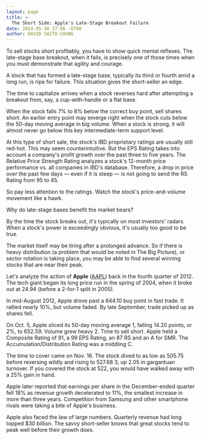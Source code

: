 ```yaml
---
layout: page
title: >-
  The Short Side: Apple's Late-Stage Breakout Failure
date: 2014-05-30 17:56 -0700
author: DAVID SAITO-CHUNG
---
```





To sell stocks short profitably, you have to show quick mental reflexes. The late-stage base breakout, when it fails, is precisely one of those times when you must demonstrate that agility and courage.


A stock that has formed a late-stage base, typically its third or fourth amid a long run, is ripe for failure. This situation gives the short-seller an edge.


The time to capitalize arrives when a stock reverses hard after attempting a breakout from, say, a cup-with-handle or a flat base.


When the stock falls 7% to 8% below the correct buy point, sell shares short. An earlier entry point may emerge right when the stock cuts below the 50-day moving average in big volume. When a stock is strong, it will almost never go below this key intermediate-term support level.


At this type of short sale, the stock's IBD proprietary ratings are usually still red-hot. This may seem counterintuitive. But the EPS Rating takes into account a company's profit growth over the past three to five years. The Relative Price Strength Rating analyzes a stock's 12-month price performance vs. all companies in IBD's database. Therefore, a drop in price over the past few days — even if it is steep — is not going to send the RS Rating from 95 to 45.


So pay less attention to the ratings. Watch the stock's price-and-volume movement like a hawk.


Why do late-stage bases benefit the market bears?


By the time the stock breaks out, it's typically on most investors' radars. When a stock's power is exceedingly obvious, it's usually too good to be true.


The market itself may be tiring after a prolonged advance. So if there is heavy distribution (a problem that would be noted in The Big Picture), or sector rotation is taking place, you may be able to find several winning stocks that are near their peak.


Let's analyze the action of **Apple** ([AAPL](https://research.investors.com/quote.aspx?symbol=AAPL)) back in the fourth quarter of 2012. The tech giant began its long price run in the spring of 2004, when it broke out at 24.94 (before a 2-for-1 split in 2005).


In mid-August 2012, Apple drove past a 644.10 buy point in fast trade. It rallied nearly 10%, but volume faded. By late September, trade picked up as shares fell.


On Oct. 5, Apple sliced its 50-day moving average 1, falling 14.20 points, or 2%, to 652.59. Volume grew heavy 2. Time to sell short. Apple held a Composite Rating of 91, a 99 EPS Rating, an 87 RS and an A for SMR. The Accumulation/Distribution Rating was a middling C.


The time to cover came on Nov. 16. The stock dived to as low as 505.75 before reversing wildly and rising to 527.68 3, up 2.05 in gargantuan turnover. If you covered the stock at 522, you would have walked away with a 25% gain in hand.


Apple later reported that earnings per share in the December-ended quarter fell 18% as revenue growth decelerated to 11%, the smallest increase in more than three years. Competition from Samsung and other smartphone rivals were taking a bite of Apple's business.


Apple also faced the law of large numbers. Quarterly revenue had long topped $30 billion. The savvy short-seller knows that great stocks tend to peak well before their growth does.




